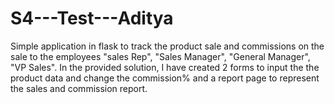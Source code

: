 # S4---Test---Aditya

Simple application in flask to track the product sale and commissions on the sale to the employees "sales Rep", "Sales Manager", "General Manager", "VP Sales". In the provided solution, I have created 2 forms to input the the product data and change the commission% and a report page to represent the sales and commission report.
